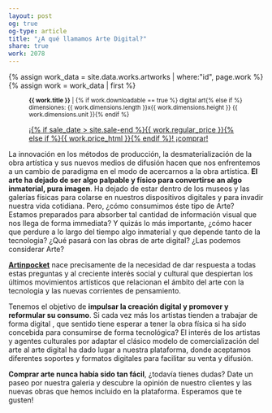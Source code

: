 ```yaml
---
layout: post
og: true
og-type: article
title: "¿A qué llamamos Arte Digital?" 
share: true
work: 2078
---
```


{% assign work_data = site.data.works.artworks | where:"id", page.work %}
{% assign work = work_data | first %}
<figure class="text-center">
	<div class="padding-artwork-container">
		<div class="embed-container embed-container_4-4">
			<core-image sizing="cover" class="core-image-size" preload fade src="{{ work.featured_src }}"></core-image>	
		</div>
	</div>
	<figcaption>
		<p><small><strong>{{ work.title }}</strong> | {% if work.downloadable == true %} digital art{% else if %} dimensiones: {{ work.dimensions.length }}x{{ work.dimensions.height }} {{ work.dimensions.unit }}{% endif %}</small></p>
		<p><a href="{{ work.permalink }}" class="btn btn-primary btn-lg">¡{% if sale_date > site.sale-end %}{{ work.regular_price }}{% else if %}{{ work.price_html }}{% endif %}! ¡comprar! <i class="fa fa-credit-card"></i></a></p>
	</figcaption>
</figure>

La innovación en los métodos de producción, la desmaterialización de la obra artística y sus nuevos medios de difusión hacen que nos enfrentemos a un cambio de paradigma en el modo de acercarnos a la obra artística. **El arte ha dejado de ser algo palpable y físico para convertirse an algo inmaterial, pura imagen**. Ha dejado de estar dentro de los museos y las galerías físicas para colarse en nuestros dispositivos digitales y para invadir nuestra vida cotidiana. Pero, ¿cómo consumimos éste tipo de Arte? Estamos preparados para absorber tal cantidad de información visual que nos llega de forma immediata? Y quizás lo más importante, ¿cómo hacer que perdure a lo largo del tiempo algo inmaterial y que depende tanto de la tecnologia? ¿Qué pasará con las obras de arte digital? ¿Las podemos considerar Arte?

**[Artinpocket](http://www.artinpocket.cat/)** nace precisamente de la necesidad de dar respuesta a todas estas preguntas y al creciente interés social y cultural que  despiertan los últimos movimientos artísticos que relacionan el ámbito del arte con la tecnologia y las nuevas corrientes de pensamiento.

Tenemos el objetivo de **impulsar la creación digital y promover y reformular su consumo**. Si cada vez más los artistas tienden a trabajar de forma digital , que sentido tiene esperar a tener la obra física si ha sido concebida para consumirse de forma tecnológica? El interés de los artistas y agentes culturales  por adaptar  el clásico modelo de comercialización del arte al arte digital ha dado lugar a nuestra plataforma, donde aceptamos diferentes soportes y formatos digitales para facilitar su venta y difusión.

**Comprar arte nunca había sido tan fácil**, ¿todavía tienes dudas? Date un paseo por nuestra galeria y descubre la opinión de nuestro clientes y las nuevas obras que hemos incluido en la plataforma. Esperamos que te gusten!